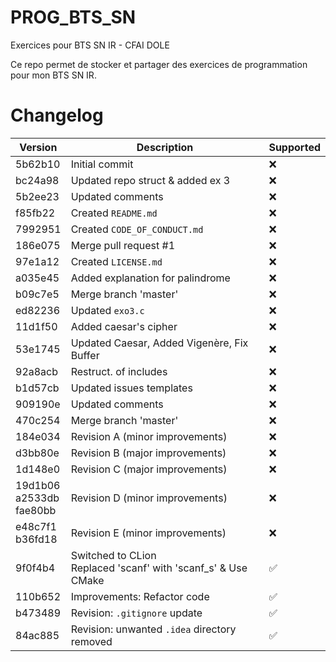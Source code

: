 # PROG_BTS_SN
Exercices pour BTS SN IR - CFAI DOLE

Ce repo permet de stocker et partager des exercices de programmation pour mon BTS SN IR.

# Changelog
| Version                             | Description                                                         | Supported          |
|-------------------------------------|---------------------------------------------------------------------|--------------------|
| 5b62b10                             | Initial commit                                                      | :x:                |
| bc24a98                             | Updated repo struct & added ex 3                                    | :x:                |
| 5b2ee23                             | Updated comments                                                    | :x:                |
| f85fb22                             | Created `README.md`                                                 | :x:                |
| 7992951                             | Created `CODE_OF_CONDUCT.md`                                        | :x:                |
| 186e075                             | Merge pull request #1                                               | :x:                |
| 97e1a12                             | Created `LICENSE.md`                                                | :x:                |
| a035e45                             | Added explanation for palindrome                                    | :x:                |
| b09c7e5                             | Merge branch 'master'                                               | :x:                |
| ed82236                             | Updated `exo3.c`                                                    | :x:                |
| 11d1f50                             | Added caesar's cipher                                               | :x:                |
| 53e1745                             | Updated Caesar, Added Vigenère, Fix Buffer                          | :x:                |
| 92a8acb                             | Restruct. of includes                                               | :x:                |
| b1d57cb                             | Updated issues templates                                            | :x:                |
| 909190e                             | Updated comments                                                    | :x:                |
| 470c254                             | Merge branch 'master'                                               | :x:                |
| 184e034                             | Revision A (minor improvements)                                     | :x:                |
| d3bb80e                             | Revision B (major improvements)                                     | :x:                |
| 1d148e0                             | Revision C (major improvements)                                     | :x:                |
| 19d1b06 <br/> a2533db <br/> fae80bb | Revision D (minor improvements)                                     | :x:                |
| e48c7f1 <br/> b36fd18               | Revision E (minor improvements)                                     | :x:                |
| 9f0f4b4                             | Switched to CLion <br/> Replaced 'scanf' with 'scanf_s' & Use CMake | :white_check_mark: |
| 110b652                             | Improvements: Refactor code                                         | :white_check_mark: |
| b473489                             | Revision: `.gitignore` update                                       | :white_check_mark: |
| 84ac885                             | Revision: unwanted `.idea` directory removed                        | :white_check_mark: |
